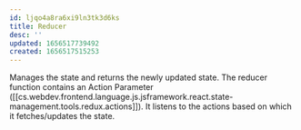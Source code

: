 ```yaml
---
id: ljqo4a8ra6xi9ln3tk3d6ks
title: Reducer
desc: ''
updated: 1656517739492
created: 1656517515253
---
```


Manages the state and returns the newly updated state. The reducer function contains an Action Parameter ([[cs.webdev.frontend.language.js.jsframework.react.state-management.tools.redux.actions]]). It listens to the actions based on which it fetches/updates the state.
